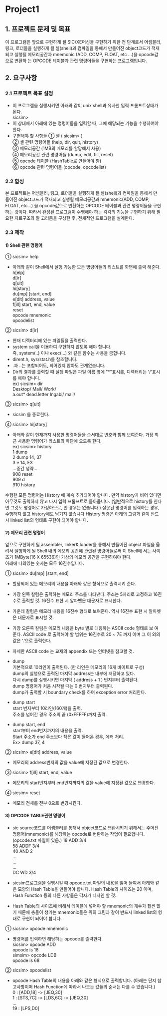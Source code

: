 # Project1

## 1. 프로젝트 문제 및 목표
이 프로그램은 앞으로 구현하게 될 SIC/XE머신을 구현하기 위한 전 단계로서 어셈블러, 링크, 로더들을 실행하게 될 셸(shell)과 컴파일을 통해서 만들어진 object코드가 적재 되고 실행될 메모리공간과 mnemonic (ADD, COMP, FLOAT, etc …)을 opcode값으로 변환하 는 OPCODE 테이블과 관련 명령어들을 구현하는 프로그램입니다.

## 2. 요구사항
### 2.1 프로젝트 목표 설정
- 이 프로그램을 실행시키면 아래와 같이 unix shell과 유사한 입력 프롬프트상태가 된다.  
sicsim>  
- 이 상태에서 아래에 있는 명령어들을 입력할 때, 그에 해당되는 기능을 수행하여야 한다.  
- 구현해야 할 사항들
① 셸 ( sicsim> )  
② 셸 관련 명령어들 (help, dir, quit, history)  
③ 메모리공간 (1MB의 메모리를 할당해서 사용)  
④ 메모리공간 관련 명령어들 (dump, edit, fill, reset)  
⑤ opcode 테이블 (HashTable로 만들어야 함)  
⑥ opcode 관련 명령어들 (opcode, opcodelist)  

### 2.2 합성
본 프로젝트는 어셈블러, 링크, 로더들을 실행하게 될 셸(shell)과 컴파일을 통해서 만 들어진 object코드가 적재되고 실행될 메모리공간과 mnemonic(ADD, COMP, FLOAT, etc…) 을 opcode값으로 변환하는 OPCODE 테이블과 관련 명령어들을 구현하는 것이다. 따라서 완성된 프로그램이 수행해야 하는 각각의 기능을 구현하기 위해 필요한 자료구조와 알 고리즘을 구상한 후, 전체적인 프로그램을 설계한다.  

### 2.3 제작
#### 1) Shell 관련 명령어  
① sicsim> help  
  - 아래와 같이 Shell에서 실행 가능한 모든 명령어들의 리스트를 화면에 출력 해준다.  
h[elp]  
d[ir]  
q[uit]  
hi[story]  
du[mp] [start, end]  
e[dit] address, value  
f[ill] start, end, value  
reset  
opcode mnemonic  
opcodelist  

② sicsim> d[ir]  
- 현재 디렉터리에 있는 파일들을 출력한다.  
- system call을 이용하여 구현하지 않도록 해야 합니다.  
즉, system(..) 이나 exec(…) 와 같은 함수는 사용을 금합니다.  
- dirent.h, sys/stat.h를 참조합니다.  
- .과 ..는 포함되어도, 되어있지 않아도 관계없습니다.  
- Dir의 결과를 출력할 때 실행 파일은 파일 이름 옆에 "\*"표시를, 디렉터리는 '/'표시를 해야 합니다.  
ex) sicsim> dir  
Desktop/ Mail/ Work/  
a.out\* dead.letter Ingabi/ mail/  

③ sicsim> q[uit]  
- sicsim 을 종료한다.  

④ sicsim> hi[story]  
- 아래와 같이 현재까지 사용한 명령어들을 순서대로 번호와 함께 보여준다. 가장 최근 사용한 명령어가 리스트의 하단에 오도록 한다.  
ex) sicsim> history  
  1 dump  
  2 dump 14, 37  
  3 e 14, E3  
  …중간 생략…  
  908 reset  
  909 d  
  910 history  
  
수행한 모든 명령어는 History 에 계속 추가되어야 합니다. 만약 history가 비어 있다면 아무것도 출력하지 않고 다시 입력 프롬프트로 돌아옵니다.
(일반적으로 history를 친다면 그것도 명령어로 가정하므로, 빈 경우는 없습니다.)
잘못된 명령어를 입력하는 경우, 수행하지 않고 history에도 남기지 않습니다
History 명령은 아래의 그림과 같이 반드시 linked list의 형태로 구현이 되어야 합니다.

#### 2) 메모리 관련 명령어
앞으로 구현하게 될 assembler, linker& loader를 통해서 만들어진 object 파일을 올려서 실행하게 될 Shell 내의 메모리 공간에 관련된 명령어들로써 이 Shell에
서는 사이즈가 1MByte(16 X 65536)인 가상의 메모리 공간을 구현하여야 한다.  
아래에 나와있는 숫자는 모두 16진수입니다.

① sicsim> du[mp] [start, end]  
- 할당되어 있는 메모리의 내용을 아래와 같은 형식으로 출력시켜 준다.
- 가장 왼쪽 칼럼은 출력하는 메모리 주소를 나타낸다. 주소는 5자리로 고정하고 16진수로 출력할 것. 16진수 표현 시 알파벳은 대문자로 표시한다.
- 가운데 칼럼은 메모리 내용을 16진수 형태로 보여준다. 역시 16진수 표현 시 알파벳은 대문자로 표시할 것.
- 가장 오른쪽 칼럼은 메모리 내용을 byte 별로 대응하는 ASCII code 형태로 보 여준다. ASCII code 로 출력해야 할 범위는 16진수로 20 ~ 7E 까지 이며 그 이 외의 값은 ‘.’으로 출력한다.
- 자세한 ASCII code 는 교재의 appendix 또는 인터넷을 참고할 것.

- dump  
기본적으로 10라인이 출력된다. (한 라인은 메모리의 16개 바이트로 구성)  
dump의 실행으로 출력된 마지막 address는 내부에 저장하고 있다.  
다시 dump를 실행시키면 마지막 ( address + 1 ) 번지부터 출력된다.  
dump 명령어가 처음 시작될 때는 0 번지부터 출력된다.  
dump가 출력할 시 boundary check를 하여 exception error 처리한다.  
- dump start  
start 번지부터 10라인(160개)을 출력.  
주소를 넘어간 경우 주소의 끝 (0xFFFFF)까지 출력.  
- dump start, end  
start부터 end번지까지의 내용을 출력.  
Start 주소가 end 주소보다 작은 값이 들어온 경우, 에러 처리.  
Ex> dump 37, 4  

② sicsim> e[dit] address, value
- 메모리의 address번지의 값을 value에 지정된 값으로 변경한다.  

③ sicsim> f[ill] start, end, value
- 메모리의 start번지부터 end번지까지의 값을 value에 지정된 값으로 변경한다.

④ sicsim> reset
- 메모리 전체를 전부 0으로 변경시킨다.

#### 3) OPCODE TABLE관련 명령어
- sic source코드를 어셈블러를 통해서 object코드로 변환시키기 위해서는 주어진 명령어(mnemonic)를 해당하는 opcode로 변환하는 작업이 필요합니다.(opcode.txt 파일이 있음.)
  18  ADD 3/4  
  58  ADDF  3/4  
  40  AND 2  
    …  
    …  
    …  
  DC  WD  3/4  

- sicsim프로그램을 실행시킬 때 opcode.txt 파일의 내용을 읽어 들여서 아래와 같은 모양의 Hash Table을 만들어야 합니다. Hash Table의 사이즈는 20 이며, Hash Function 등의 다른 사항들은 각자가 디자인 할 것.  

- Hash Table의 사이즈에 비해서 테이블에 넣어야 할 mnemonic의 개수가 훨씬 많기 때문에 충돌이 생기는 mnemonic들은 위의 그림과 같이 반드시 linked list의 형태로 구현이 되어야 합니다.  

① sicsim> opcode mnemonic  
- 명령어를 입력하면 해당하는 opcode를 출력한다.  
  sicsim> opcode ADD  
  opcode is 18  
  simsim> opcode LDB  
  opcode is 68  
  
② sicsim> opcodelist  
- opcode Hash Table의 내용을 아래와 같은 형식으로 출력합니다. (아래는 단지 참고사항이며 Hash Function에 따라서 나오는 값들의 순서는 다를 수 있습니다.)  
  0 : [ADD,18] -> [JEQ,30]  
  1 : [STS,7C] -> [LDS,6C] -> [JEQ,30]  
    …  
  19 : [LPS,D0]  
